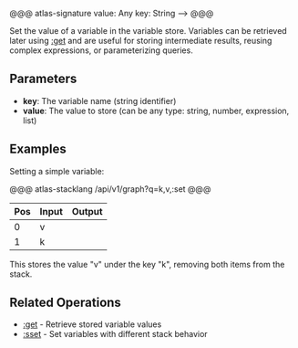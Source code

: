 @@@ atlas-signature
value: Any
key: String
-->
@@@

Set the value of a variable in the variable store. Variables can be retrieved later using
[:get](get.md) and are useful for storing intermediate results, reusing complex expressions,
or parameterizing queries.

## Parameters

* **key**: The variable name (string identifier)
* **value**: The value to store (can be any type: string, number, expression, list)

## Examples

Setting a simple variable:

@@@ atlas-stacklang
/api/v1/graph?q=k,v,:set
@@@

<table><thead><th>Pos</th><th>Input</th><th>Output</th></thead><tbody><tr>
<td>0</td>
<td>v</td>
<td></td>
</tr><tr>
<td>1</td>
<td>k</td>
<td></td>
</tr></tbody></table>

This stores the value "v" under the key "k", removing both items from the stack.

## Related Operations

* [:get](get.md) - Retrieve stored variable values
* [:sset](sset.md) - Set variables with different stack behavior